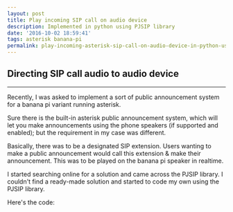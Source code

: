 ```yaml
---
layout: post
title: Play incoming SIP call on audio device 
description: Implemented in python using PJSIP library
date: '2016-10-02 18:59:41'
tags: asterisk banana-pi
permalink: play-incoming-asterisk-sip-call-on-audio-device-in-python-using-pjsip/
---
```


## Directing SIP call audio to audio device 

***

Recently, I was asked to implement a sort of public announcement system for a banana pi variant running asterisk.

Sure there is the built-in asterisk public announcement system, which will let you make announcements using the phone speakers (if supported and enabled); but the requirement in my case was different. 

Basically, there was to be a designated SIP extension. Users wanting to make a public announcement would call this extension & make their announcement. This was to be played on the banana pi speaker in realtime. 

I started searching online for a solution and came across the PJSIP library.
I couldn't find a ready-made solution and started to code my own using the PJSIP library. 

Here's the code: 
<script src="https://gist.github.com/Sufi-Al-Hussaini/6d00be6316013fdde5e5ed20549ebbef.js"></script>